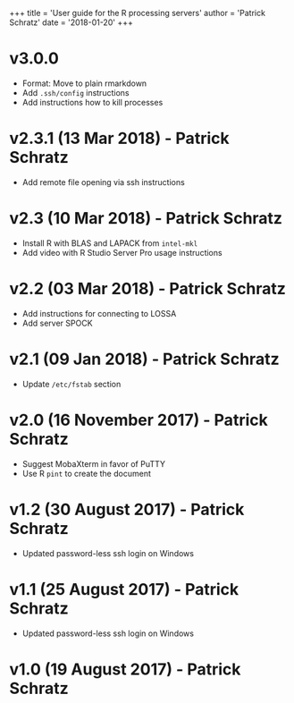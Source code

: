 +++
title = 'User guide for the R processing servers'
author = 'Patrick Schratz'
date = '2018-01-20'
+++

# v3.0.0
  * Format: Move to plain rmarkdown
  * Add `.ssh/config` instructions
  * Add instructions how to kill processes

# v2.3.1 (13 Mar 2018) - Patrick Schratz
  * Add remote file opening via ssh instructions

# v2.3 (10 Mar 2018) - Patrick Schratz
  * Install R with BLAS and LAPACK from `intel-mkl`
  * Add video with R Studio Server Pro usage instructions

# v2.2 (03 Mar 2018) - Patrick Schratz
  * Add instructions for connecting to LOSSA
  * Add server SPOCK

# v2.1 (09 Jan 2018) - Patrick Schratz
  * Update `/etc/fstab` section

# v2.0 (16 November 2017) - Patrick Schratz
  * Suggest MobaXterm in favor of PuTTY
  * Use R `pint` to create the document

# v1.2 (30 August 2017) - Patrick Schratz
  * Updated password-less ssh login on Windows

# v1.1 (25 August 2017) - Patrick Schratz
  * Updated password-less ssh login on Windows

# v1.0 (19 August 2017) - Patrick Schratz
